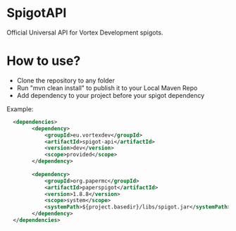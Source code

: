 # SpigotAPI
Official Universal API for Vortex Development spigots.

# How to use?
- Clone the repository to any folder
- Run "mvn clean install" to publish it to your Local Maven Repo
- Add dependency to your project before your spigot dependency

Example:
```xml
  <dependencies>
        <dependency>
            <groupId>eu.vortexdev</groupId>
            <artifactId>spigot-api</artifactId>
            <version>dev</version>
            <scope>provided</scope>
        </dependency>
    
        <dependency>
            <groupId>org.papermc</groupId>
            <artifactId>paperspigot</artifactId>
            <version>1.8.8</version>
            <scope>system</scope>
            <systemPath>${project.basedir}/libs/spigot.jar</systemPath>
        </dependency>
  </dependencies>
```
